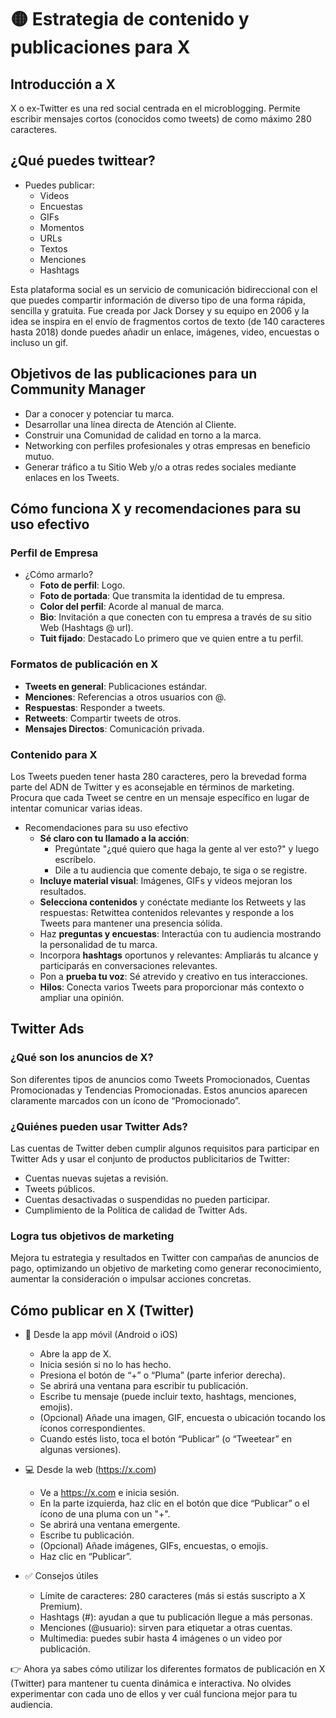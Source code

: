 # 🟡 Estrategia de contenido y publicaciones para X 

## Introducción a X
X o ex-Twitter es una red social centrada en el microblogging. Permite escribir mensajes cortos (conocidos como tweets) de como máximo 280 caracteres.

## ¿Qué puedes twittear?
- Puedes publicar:
    - Videos
    - Encuestas
    - GIFs
    - Momentos
    - URLs
    - Textos
    - Menciones
    - Hashtags

Esta plataforma social es un servicio de comunicación bidireccional con el que puedes compartir información de diverso tipo de una forma rápida, sencilla y gratuita. Fue creada por Jack Dorsey y su equipo en 2006 y la idea se inspira en el envío de fragmentos cortos de texto (de 140 caracteres hasta 2018) donde puedes añadir un enlace, imágenes, video, encuestas o incluso un gif.

## Objetivos de las publicaciones para un Community Manager
- Dar a conocer y potenciar tu marca.
- Desarrollar una línea directa de Atención al Cliente.
- Construir una Comunidad de calidad en torno a la marca.
- Networking con perfiles profesionales y otras empresas en beneficio mutuo.
- Generar tráfico a tu Sitio Web y/o a otras redes sociales mediante enlaces en los Tweets.

## Cómo funciona X y recomendaciones para su uso efectivo
### Perfil de Empresa
- ¿Cómo armarlo?
    - **Foto de perfil**: Logo.
    - **Foto de portada**: Que transmita la identidad de tu empresa.
    - **Color del perfil**: Acorde al manual de marca.
    - **Bio**: Invitación a que conecten con tu empresa a través de su sitio Web (Hashtags @ url).
    - **Tuit fijado**: Destacado Lo primero que ve quien entre a tu perfil.

### Formatos de publicación en X
- **Tweets en general**: Publicaciones estándar.
- **Menciones**: Referencias a otros usuarios con @.
- **Respuestas**: Responder a tweets.
- **Retweets**: Compartir tweets de otros.
- **Mensajes Directos**: Comunicación privada.

### Contenido para X
Los Tweets pueden tener hasta 280 caracteres, pero la brevedad forma parte del ADN de Twitter y es aconsejable en términos de marketing. Procura que cada Tweet se centre en un mensaje específico en lugar de intentar comunicar varias ideas.

- Recomendaciones para su uso efectivo
    - **Sé claro con tu llamado a la acción**: 
        - Pregúntate "¿qué quiero que haga la gente al ver esto?" y luego escríbelo. 
        - Dile a tu audiencia que comente debajo, te siga o se registre.
    - **Incluye material visual**: Imágenes, GIFs y videos mejoran los resultados.
    - **Selecciona contenidos** y conéctate mediante los Retweets y las respuestas: Retwittea contenidos relevantes y responde a los Tweets para mantener una presencia sólida.
    - Haz **preguntas y encuestas**: Interactúa con tu audiencia mostrando la personalidad de tu marca.
    - Incorpora **hashtags** oportunos y relevantes: Ampliarás tu alcance y participarás en conversaciones relevantes.
    - Pon a **prueba tu voz**: Sé atrevido y creativo en tus interacciones.
    - **Hilos**: Conecta varios Tweets para proporcionar más contexto o ampliar una opinión.

## Twitter Ads
### ¿Qué son los anuncios de X?
Son diferentes tipos de anuncios como Tweets Promocionados, Cuentas Promocionadas y Tendencias Promocionadas. Estos anuncios aparecen claramente marcados con un ícono de “Promocionado”.

### ¿Quiénes pueden usar Twitter Ads?
Las cuentas de Twitter deben cumplir algunos requisitos para participar en Twitter Ads y usar el conjunto de productos publicitarios de Twitter:
- Cuentas nuevas sujetas a revisión.
- Tweets públicos.
- Cuentas desactivadas o suspendidas no pueden participar.
- Cumplimiento de la Política de calidad de Twitter Ads.


### Logra tus objetivos de marketing
Mejora tu estrategia y resultados en Twitter con campañas de anuncios de pago, optimizando un objetivo de marketing como generar reconocimiento, aumentar la consideración o impulsar acciones concretas.

## Cómo publicar en X (Twitter)

- 📱 Desde la app móvil (Android o iOS)
    - Abre la app de X.
    - Inicia sesión si no lo has hecho.
    - Presiona el botón de “+” o “Pluma” (parte inferior derecha).
    - Se abrirá una ventana para escribir tu publicación.
    - Escribe tu mensaje (puede incluir texto, hashtags, menciones, emojis).
    - (Opcional) Añade una imagen, GIF, encuesta o ubicación tocando los íconos correspondientes.
    - Cuando estés listo, toca el botón “Publicar” (o “Tweetear” en algunas versiones).

- 💻 Desde la web (https://x.com)
    - Ve a https://x.com e inicia sesión.
    - En la parte izquierda, haz clic en el botón que dice “Publicar” o el ícono de una pluma con un "+".
    - Se abrirá una ventana emergente.
    - Escribe tu publicación.
    - (Opcional) Añade imágenes, GIFs, encuestas, o emojis.
    - Haz clic en “Publicar”.

- ✅ Consejos útiles
    - Límite de caracteres: 280 caracteres (más si estás suscripto a X Premium).
    - Hashtags (#): ayudan a que tu publicación llegue a más personas.
    - Menciones (@usuario): sirven para etiquetar a otras cuentas.
    - Multimedia: puedes subir hasta 4 imágenes o un video por publicación.


👉 Ahora ya sabes cómo utilizar los diferentes formatos de publicación en X (Twitter) para mantener tu cuenta dinámica e interactiva. No olvides experimentar con cada uno de ellos y ver cuál funciona mejor para tu audiencia.